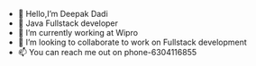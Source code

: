- 👋 Hello,I’m Deepak Dadi
- 👀 Java Fullstack developer 
- 🌱 I’m currently working at Wipro 
- 💞️ I’m looking to collaborate to work on Fullstack development 
- 📫 You can reach me out on phone-6304116855

<!---
dadipydideepak6304116855/dadipydideepak6304116855 is a ✨ special ✨ repository because its `README.md` (this file) appears on your GitHub profile.
You can click the Preview link to take a look at your changes.
--->
